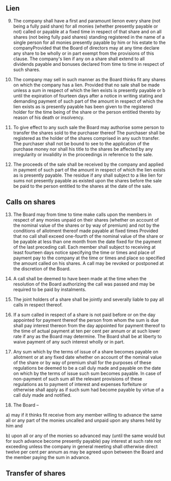 ## Lien

9. The company shall have a first and paramount lienon every share (not being a fully paid share) for all monies (whether presently payable or not) called or payable at a fixed time in respect of that share and on all shares (not being fully paid shares) standing registered in the name of a single person for all monies presently payable by him or his estate to the companyProvided that the Board of directors may at any time declare any share to be wholly or in part exempt from the provisions of this clause. The company's lien if any on a share shall extend to all dividends payable and bonuses declared from time to time in respect of such shares.

10. The company may sell in such manner as the Board thinks fit any shares on which the company has a lien. Provided that no sale shall be made unless a sum in respect of which the lien exists is presently payable or b until the expiration of fourteen days after a notice in writing stating and demanding payment of such part of the amount in respect of which the lien exists as is presently payable has been given to the registered holder for the time being of the share or the person entitled thereto by reason of his death or insolvency.

11. To give effect to any such sale the Board may authorise some person to transfer the shares sold to the purchaser thereof The purchaser shall be registered as the holder of the shares comprised in any such transfer. The purchaser shall not be bound to see to the application of the purchase money nor shall his title to the shares be affected by any irregularity or invalidity in the proceedings in reference to the sale.

12. The proceeds of the sale shall be received by the company and applied in payment of such part of the amount in respect of which the lien exists as is presently payable. The residue if any shall subject to a like lien for sums not presently payable as existed upon the shares before the sale be paid to the person entitled to the shares at the date of the sale.

## Calls on shares

13. The Board may from time to time make calls upon the members in respect of any monies unpaid on their shares (whether on account of the nominal value of the shares or by way of premium) and not by the conditions of allotment thereof made payable at fixed times Provided that no call shall exceed one-fourth of the nominal value of the share or be payable at less than one month from the date fixed for the payment of the last preceding call. Each member shall subject to receiving at least fourteen days notice specifying the time or times and place of payment pay to the company at the time or times and place so specified the amount called on his shares. A call may be revoked or postponed at the discretion of the Board.

14. A call shall be deemed to have been made at the time when the resolution of the Board authorizing the call was passed and may be required to be paid by instalments.

15. The joint holders of a share shall be jointly and severally liable to pay all calls in respect thereof.

16. If a sum called in respect of a share is not paid before or on the day appointed for payment thereof the person from whom the sum is due shall pay interest thereon from the day appointed for payment thereof to the time of actual payment at ten per cent per annum or at such lower rate if any as the Board may determine. The Board shall be at liberty to waive payment of any such interest wholly or in part.

17. Any sum which by the terms of issue of a share becomes payable on allotment or at any fixed date whether on account of the nominal value of the share or by way of premium shall for the purposes of these regulations be deemed to be a call duly made and payable on the date on which by the terms of issue such sum becomes payable. In case of non-payment of such sum all the relevant provisions of these regulations as to payment of interest and expenses forfeiture or otherwise shall apply as if such sum had become payable by virtue of a call duly made and notified.

18. The Board –

a) may if it thinks fit receive from any member willing to advance the same all or any part of the monies uncalled and unpaid upon any shares held by him and

b) upon all or any of the monies so advanced may (until the same would but for such advance become presently payable) pay interest at such rate not exceeding unless the company in general meeting shall otherwise direct twelve per cent per annum as may be agreed upon between the Board and the member paying the sum in advance.

## Transfer of shares